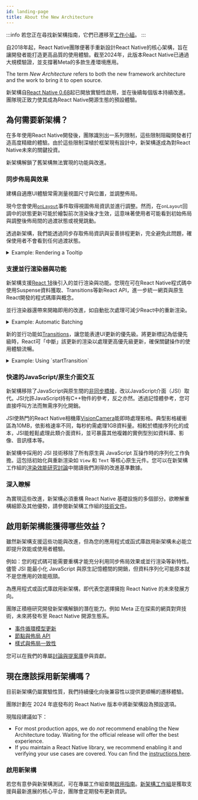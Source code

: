 ```yaml
---
id: landing-page
title: About the New Architecture
---
```


:::info
若您正在尋找新架構指南，它們已遷移至[工作小組](https://github.com/reactwg/react-native-new-architecture#guides)。
:::

自2018年起，React Native團隊便著手重新設計React Native的核心架構，旨在讓開發者能打造更高品質的使用體驗。截至2024年，此版本React Native已通過大規模驗證，並支撐著Meta的多款生產環境應用。

The term _New Architecture_ refers to both the new framework architecture and the work to bring it to open source.

新架構自[React Native 0.68](/blog/2022/03/30/version-068#opting-in-to-the-new-architecture)起已開放實驗性啟用，並在後續每個版本持續改進。團隊現正致力使其成為React Native開源生態的預設體驗。

## 為何需要新架構？

在多年使用React Native開發後，團隊識別出一系列限制，這些限制阻礙開發者打造高度精緻的體驗。由於這些限制深植於框架現有設計中，新架構遂成為對React Native未來的關鍵投資。

新架構解鎖了舊架構無法實現的功能與改進。

### 同步佈局與效果

建構自適應UI體驗常需測量視圖尺寸與位置，並調整佈局。

現今您會使用[`onLayout`](/docs/view#onlayout)事件取得視圖佈局資訊並進行調整。然而，在`onLayout`回調中的狀態更新可能於繪製前次渲染後才生效，這意味著使用者可能看到初始佈局與調整後佈局間的過渡狀態或視覺跳動。

透過新架構，我們能透過同步存取佈局資訊與妥善排程更新，完全避免此問題，確保使用者不會看到任何過渡狀態。

<details>
<summary>Example: Rendering a Tooltip</summary>

Measuring and placing a tooltip above a view allows us to showcase what synchronous rendering unlocks. The tooltip needs to know the position of its target view to determine where it should render.

In the current architecture, we use `onLayout` to get the measurements of the view and then update the positioning of the tooltip based on where the view is.

```jsx
function ViewWithTooltip() {
  // ...

  // We get the layout information and pass to ToolTip to position itself
  const onLayout = React.useCallback(event => {
    targetRef.current?.measureInWindow((x, y, width, height) => {
      // This state update is not guaranteed to run in the same commit
      // This results in a visual "jump" as the ToolTip repositions itself
      setTargetRect({x, y, width, height});
    });
  }, []);

  return (
    <>
      <View ref={targetRef} onLayout={onLayout}>
        <Text>Some content that renders a tooltip above</Text>
      </View>
      <Tooltip targetRect={targetRect} />
    </>
  );
}
```

With the New Architecture, we can use [`useLayoutEffect`](https://react.dev/reference/react/useLayoutEffect) to synchronously measure and apply layout updates in a single commit, avoiding the visual "jump".

```jsx
function ViewWithTooltip() {
  // ...

  useLayoutEffect(() => {
    // The measurement and state update for `targetRect` happens in a single commit
    // allowing ToolTip to position itself without intermediate paints
    targetRef.current?.measureInWindow((x, y, width, height) => {
      setTargetRect({x, y, width, height});
    });
  }, [setTargetRect]);

  return (
    <>
      <View ref={targetRef}>
        <Text>Some content that renders a tooltip above</Text>
      </View>
      <Tooltip targetRect={targetRect} />
    </>
  );
}
```

<div className="TwoColumns TwoFigures">
 <figure>
  <img src="/img/new-architecture/async-on-layout.gif" alt="A view that is moving to the corners of the viewport and center with a tooltip rendered either above or below it. The tooltip is rendered after a short delay after the view moves" />
  <figcaption>Asynchronous measurement and render of the ToolTip. [See code](https://gist.github.com/lunaleaps/eabd653d9864082ac1d3772dac217ab9).</figcaption>
</figure>
<figure>
  <img src="/img/new-architecture/sync-use-layout-effect.gif" alt="A view that is moving to the corners of the viewport and center with a tooltip rendered either above or below it. The view and tooltip move in unison." />
  <figcaption>Synchronous measurement and render of the ToolTip. [See code](https://gist.github.com/lunaleaps/148756563999c83220887757f2e549a3).</figcaption>
</figure>
</div>

</details>

### 支援並行渲染器與功能

新架構支援[React 18](https://react.dev/blog/2022/03/29/react-v18)後引入的並行渲染與功能。您現在可在React Native程式碼中使用Suspense資料獲取、Transitions等新React API，進一步統一網頁與原生React開發的程式碼庫與概念。

並行渲染器還帶來開箱即用的改進，如自動批次處理可減少React中的重新渲染。

<details>
<summary>Example: Automatic Batching</summary>

With the New Architecture, you'll get automatic batching with the React 18 renderer.

In this example, a slider specifies how many tiles to render. Dragging the slider from 0 to 1000 will fire off a quick succession of state updates and re-renders.

In comparing the renderers for the [same code](https://gist.github.com/lunaleaps/79bb6f263404b12ba57db78e5f6f28b2), you can visually notice the renderer provides a smoother UI, with less intermediate UI updates. State updates from native event handlers, like this native Slider component, are now batched.

<div className="TwoColumns TwoFigures">
 <figure>
  <img src="/img/new-architecture/legacy-renderer.gif" alt="A video demonstrating an app rendering many views according to a slider input. The slider value is adjusted from 0 to 1000 and the UI slowly catches up to rendering 1000 views." />
  <figcaption>Rendering frequent state updates with legacy renderer.</figcaption>
</figure>
<figure>
  <img src="/img/new-architecture/react18-renderer.gif" alt="A video demonstrating an app rendering many views according to a slider input. The slider value is adjusted from 0 to 1000 and the UI resolves to 1000 views faster than the previous example, without as many intermediate states." />
  <figcaption>Rendering frequent state updates with React 18 renderer.</figcaption>
</figure>
</div>
</details>

新的並行功能如[Transitions](https://react.dev/reference/react/useTransition)，讓您能表達UI更新的優先級。將更新標記為低優先級時，React可「中斷」該更新的渲染以處理更高優先級更新，確保關鍵操作的使用體驗流暢。

<details>
<summary>Example: Using `startTransition`</summary>

We can build on the previous example to showcase how transitions can interrupt in-progress rendering to handle a newer state update.

We wrap the tile number state update with `startTransition` to indicate that rendering the tiles can be interrupted. `startTransition` also provides a `isPending` flag to tell us when the transition is complete.

```jsx
function TileSlider({value, onValueChange}) {
  const [isPending, startTransition] = useTransition();

  return (
    <>
      <View>
        <Text>
          Render {value} Tiles
        </Text>
        <ActivityIndicator animating={isPending} />
      </View>
      <Slider
        value={1}
        minimumValue={1}
        maximumValue={1000}
        step={1}
        onValueChange={newValue => {
          startTransition(() => {
            onValueChange(newValue);
          });
        }}
      />
    </>
  );
}

function ManyTiles() {
  const [value, setValue] = useState(1);
  const tiles = generateTileViews(value);
  return (
      <TileSlider onValueChange={setValue} value={value} />
      <View>
        {tiles}
      </View>
  )
}
```

You'll notice that with the frequent updates in a transition, React renders fewer intermediate states because it bails out of rendering the state as soon as it becomes stale. In comparison, without transitions, more intermediate states are rendered. Both examples still use automatic batching. Still, transitions give even more power to developers to batch in-progress renders.

<div className="TwoColumns TwoFigures">
<figure>
  <img src="/img/new-architecture/with-transitions.gif" alt="A video demonstrating an app rendering many views (tiles) according to a slider input. The views are rendered in batches as the slider is quickly adjusted from 0 to 1000. There are less batch renders in comparison to the next video." />
  <figcaption>Rendering tiles with transitions to interrupt in-progress renders of stale state. [See code](https://gist.github.com/lunaleaps/eac391bf3fe4c85953cefeb74031bab0/revisions).</figcaption>
</figure>
<figure>
  <img src="/img/new-architecture/without-transitions.gif" alt="A video demonstrating an app rendering many views (tiles) according to a slider input. The views are rendered in batches as the slider is quickly adjusted from 0 to 1000." />
  <figcaption>Rendering tiles without marking it as a transition. [See code](https://gist.github.com/lunaleaps/eac391bf3fe4c85953cefeb74031bab0/revisions).</figcaption>
</figure>
</div>
</details>

### 快速的JavaScript/原生介面交互

新架構移除了JavaScript與原生間的[非同步橋接](https://reactnative.dev/blog/2018/06/14/state-of-react-native-2018#architecture)，改以JavaScript介面（JSI）取代。JSI允許JavaScript持有C++物件的參考，反之亦然。透過記憶體參考，您可直接呼叫方法而無需序列化開銷。

JSI使熱門的React Native相機庫[VisionCamera](https://github.com/mrousavy/react-native-vision-camera)能即時處理影格。典型影格緩衝區為10MB，依影格速率不同，每秒約需處理1GB資料量。相較於橋接序列化的成本，JSI能輕鬆處理此類介面資料，並可暴露其他複雜的實例型別如資料庫、影像、音訊樣本等。

新架構中採用的 JSI 技術移除了所有原生與 JavaScript 互操作時的序列化工作負擔。這包括初始化與重新渲染如 `View` 和 `Text` 等核心原生元件。您可以在新架構工作組的[渲染效能研究討論](https://github.com/reactwg/react-native-new-architecture/discussions/123)中閱讀我們測得的改進基準數據。

### 深入瞭解

為實現這些改進，新架構必須重構 React Native 基礎設施的多個部分。欲瞭解重構細節及其他優勢，請參閱新架構工作組的[技術文件](https://github.com/reactwg/react-native-new-architecture)。

## 啟用新架構能獲得哪些效益？

雖然新架構支援這些功能與改進，但為您的應用程式或函式庫啟用新架構未必能立即提升效能或使用者體驗。

例如：您的程式碼可能需要重構才能充分利用同步佈局效果或並行渲染等新特性。儘管 JSI 能最小化 JavaScript 與原生記憶體間的開銷，但資料序列化可能原本就不是您應用的效能瓶頸。

為應用程式或函式庫啟用新架構，即代表您選擇擁抱 React Native 的未來發展方向。

團隊正積極研究開發新架構解鎖的潛在能力。例如 Meta 正在探索的網頁對齊技術，未來將發布至 React Native 開源生態系。

- [事件循環模型更新](https://github.com/react-native-community/discussions-and-proposals/blob/main/proposals/0744-well-defined-event-loop.md)
- [節點與佈局 API](https://github.com/react-native-community/discussions-and-proposals/blob/main/proposals/0607-dom-traversal-and-layout-apis.md)
- [樣式與佈局一致性](https://github.com/facebook/yoga/releases/tag/v2.0.0)

您可以在我們的專屬[討論與提案庫](https://github.com/react-native-community/discussions-and-proposals/discussions/651)參與貢獻。

## 現在應該採用新架構嗎？

目前新架構仍屬實驗性質，我們持續優化向後兼容性以提供更順暢的遷移體驗。

團隊計劃在 2024 年底發布的 React Native 版本中將新架構設為預設選項。

現階段建議如下：

- For most production apps, we do _not_ recommend enabling the New Architecture today. Waiting for the official release will offer the best experience.
- If you maintain a React Native library, we recommend enabling it and verifying your use cases are covered. You can find the [instructions here](https://github.com/reactwg/react-native-new-architecture#guides).

### 啟用新架構

若您有意參與新架構測試，可在專屬工作組查閱[啟用指南](https://github.com/reactwg/react-native-new-architecture/blob/main/docs/enable-apps.md)。[新架構工作組](https://github.com/reactwg/react-native-new-architecture)是獲取支援與最新進展的核心平台，團隊會定期發布更新資訊。